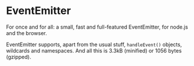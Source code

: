 EventEmitter
============

For once and for all: a small, fast and full-featured EventEmitter, for node.js and the browser.

EventEmitter supports, apart from the usual stuff, `handleEvent()` objects, wildcards and namespaces. And all this is 3.3kB (minified) or 1056 bytes (gzipped).